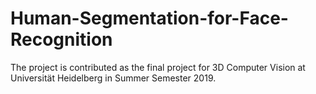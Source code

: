 # Human-Segmentation-for-Face-Recognition
The project is contributed as the final project for 3D Computer Vision at Universität Heidelberg in Summer Semester 2019.
